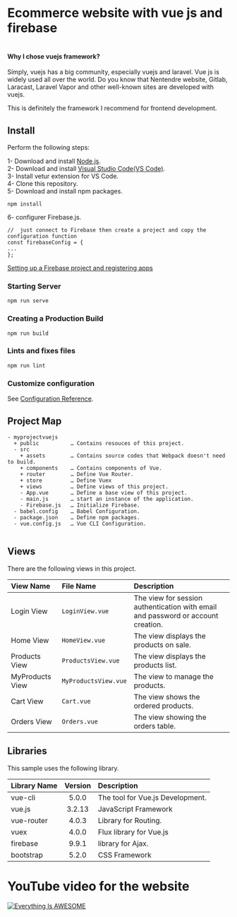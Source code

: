 # Ecommerce website with vue js and firebase
<div align="center"> 
<img src="https://github.com/ranizouaoui/E-commerce/blob/main/src/assets/thumbnail.jpg" alt="" />
 </div>  

<h4> Why I chose vuejs framework? </h4>

Simply, vuejs has a big community, especially vuejs and laravel. Vue js is widely used all over the world. Do you know that Nentendre website, Gitlab, Laracast, Laravel Vapor and other well-known sites are developed with vuejs.

This is definitely the framework I recommend for frontend development.

## Install

Perform the following steps:

1- Download and install <a href="https://nodejs.org/en/">Node.js</a>.<br/>
2- Download and install <a href="https://nodejs.org/en/">Visual Studio Code(VS Code)</a>.<br/>
3- Install vetur extension for VS Code.<br/>
4- Clone this repository.<br/>
5- Download and install npm packages.<br/>
```
npm install
```
6- configurer Firebase.js.<br/>

 
```
//  just connect to Firebase then create a project and copy the configuration function
const firebaseConfig = {
...
};
```
<a href="https://firebase.google.com/docs/projects/learn-more">Setting up a Firebase project and registering apps</a>
### Starting Server
```
npm run serve
```

### Creating a Production Build
```
npm run build
```

### Lints and fixes files
```
npm run lint
```

### Customize configuration
See [Configuration Reference](https://cli.vuejs.org/config/).

## Project Map
```
- myprojectvuejs
  + public          … Contains resouces of this project.
  - src
    + assets        … Contains source codes that Webpack doesn't need to build.
    + components    … Contains components of Vue.
    + router        … Define Vue Router.
    + store         … Define Vuex
    + views         … Define views of this project.
    - App.vue       … Define a base view of this project.
    - main.js       … start an instance of the application.
    - Firebase.js   … Initialize Firebase.
  - babel.config    … Babel Configuration.
  - package.json    … Define npm packages.
  - vue.config.js   … Vue CLI Configuration.
  
  ```

  ## Views
  There are the following views in this project.
  
  <table>
<thead>
<tr>
<th align="left">View Name</th>
<th align="left">File Name</th>
<th align="left">Description</th>
</tr>
</thead>
<tbody>
<tr>
<td align="left">Login View</td>
<td align="left"><code>LoginView.vue </code></td>
<td align="left">The view for session authentication with email and password or account creation. </td>
</tr>
<tr>
<td align="left">Home View</td>
<td align="left"><code>HomeView.vue</code></td>
<td align="left">The view displays the products on sale.</td>
</tr>
<tr>
<td align="left">Products View</td>
<td align="left"><code>ProductsView.vue</code></td>
<td align="left">The view displays the products list.</td>
</tr>
<tr>
<td align="left">MyProducts View</td>
<td align="left"><code>MyProductsView.vue</code></td>
<td align="left">The view to manage the products.</td>
</tr>
<tr>
<td align="left">Cart View</td>
<td align="left"><code>Cart.vue</code></td>
<td align="left">The view shows the ordered products.</td>
</tr>
<tr>
<td align="left">Orders View</td>
<td align="left"><code>Orders.vue</code></td>
<td align="left">The view showing the orders table.</td>
</tr>

</tbody>
</table>

## Libraries

This sample uses the following library.
<table>
<thead>
<tr>
<th align="left">Library Name</th>
<th align="center">Version</th>
<th align="left">Description</th>
</tr>
</thead>
<tbody>
<tr>
<td align="left">vue-cli</td>
<td align="center">5.0.0</td>
<td align="left">The tool for Vue.js Development.</td>
</tr>
<tr>
<td align="left">vue.js</td>
<td align="center">3.2.13</td>
<td align="left">JavaScript Framework</td>
</tr>
<tr>
<td align="left">vue-router</td>
<td align="center">4.0.3</td>
<td align="left">Library for Routing.</td>
</tr>
<tr>
<td align="left">vuex</td>
<td align="center">4.0.0</td>
<td align="left">Flux library for Vue.js</td>
</tr>
<tr>
<td align="left">firebase</td>
<td align="center">9.9.1</td>
<td align="left">library for Ajax.</td>
</tr>
<tr>
<td align="left">bootstrap</td>
<td align="center">5.2.0</td>
<td align="left">CSS Framework</td>
</tr>
</tbody>
</table>

# YouTube video for the website


[![Everything Is AWESOME](https://img.youtube.com/vi/yjawzRhKpOs/0.jpg)](https://www.youtube.com/watch?v=yjawzRhKpOs "Vue.Js Website")

